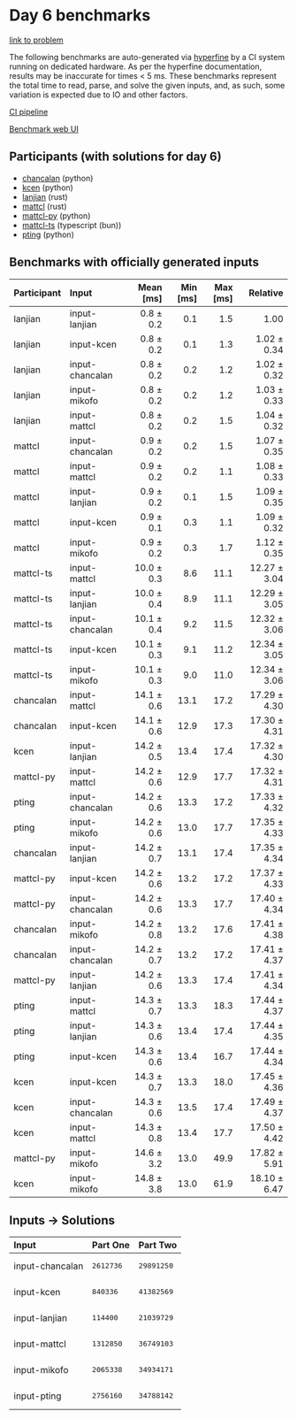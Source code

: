 # Day 6 benchmarks

[link to problem](https://adventofcode.com/2023/day/6)

The following benchmarks are auto-generated via
[hyperfine](https://github.com/sharkdp/hyperfine) by a CI system running on
dedicated hardware. As per the hyperfine documentation, results may be
inaccurate for times < 5 ms. These benchmarks represent the total time to read,
parse, and solve the given inputs, and, as such, some variation is expected due
to IO and other factors.

[CI pipeline](http://ci.papercode.net:8080/teams/main/pipelines/aoc2023)

[Benchmark web UI](https://aoc.ancalagon.black)


## Participants (with solutions for day 6)

- [chancalan](https://github.com/chancalan/aoc2023) (python)
- [kcen](https://github.com/kcen/aoc2023) (python)
- [lanjian](https://github.com/lanjian/aoc-2023) (rust)
- [mattcl](https://github.com/mattcl/aoc2023) (rust)
- [mattcl-py](https://github.com/mattcl/aoc2023-py) (python)
- [mattcl-ts](https://github.com/mattcl/aoc2023-js) (typescript (bun))
- [pting](https://github.com/pting/aoc2023) (python)


## Benchmarks with officially generated inputs

| Participant | Input | Mean [ms] | Min [ms] | Max [ms] | Relative |
|:---|:---|---:|---:|---:|---:|
| lanjian | input-lanjian | 0.8 ± 0.2 | 0.1 | 1.5 | 1.00 |
| lanjian | input-kcen | 0.8 ± 0.2 | 0.1 | 1.3 | 1.02 ± 0.34 |
| lanjian | input-chancalan | 0.8 ± 0.2 | 0.2 | 1.2 | 1.02 ± 0.32 |
| lanjian | input-mikofo | 0.8 ± 0.2 | 0.2 | 1.2 | 1.03 ± 0.33 |
| lanjian | input-mattcl | 0.8 ± 0.2 | 0.2 | 1.5 | 1.04 ± 0.32 |
| mattcl | input-chancalan | 0.9 ± 0.2 | 0.2 | 1.5 | 1.07 ± 0.35 |
| mattcl | input-mattcl | 0.9 ± 0.2 | 0.2 | 1.1 | 1.08 ± 0.33 |
| mattcl | input-lanjian | 0.9 ± 0.2 | 0.1 | 1.5 | 1.09 ± 0.35 |
| mattcl | input-kcen | 0.9 ± 0.1 | 0.3 | 1.1 | 1.09 ± 0.32 |
| mattcl | input-mikofo | 0.9 ± 0.2 | 0.3 | 1.7 | 1.12 ± 0.35 |
| mattcl-ts | input-mattcl | 10.0 ± 0.3 | 8.6 | 11.1 | 12.27 ± 3.04 |
| mattcl-ts | input-lanjian | 10.0 ± 0.4 | 8.9 | 11.1 | 12.29 ± 3.05 |
| mattcl-ts | input-chancalan | 10.1 ± 0.4 | 9.2 | 11.5 | 12.32 ± 3.06 |
| mattcl-ts | input-kcen | 10.1 ± 0.3 | 9.1 | 11.2 | 12.34 ± 3.05 |
| mattcl-ts | input-mikofo | 10.1 ± 0.3 | 9.0 | 11.0 | 12.34 ± 3.06 |
| chancalan | input-mattcl | 14.1 ± 0.6 | 13.1 | 17.2 | 17.29 ± 4.30 |
| chancalan | input-kcen | 14.1 ± 0.6 | 12.9 | 17.3 | 17.30 ± 4.31 |
| kcen | input-lanjian | 14.2 ± 0.5 | 13.4 | 17.4 | 17.32 ± 4.30 |
| mattcl-py | input-mattcl | 14.2 ± 0.6 | 12.9 | 17.7 | 17.32 ± 4.31 |
| pting | input-chancalan | 14.2 ± 0.6 | 13.3 | 17.2 | 17.33 ± 4.32 |
| pting | input-mikofo | 14.2 ± 0.6 | 13.0 | 17.7 | 17.35 ± 4.33 |
| chancalan | input-lanjian | 14.2 ± 0.7 | 13.1 | 17.4 | 17.35 ± 4.34 |
| mattcl-py | input-kcen | 14.2 ± 0.6 | 13.2 | 17.2 | 17.37 ± 4.33 |
| mattcl-py | input-chancalan | 14.2 ± 0.6 | 13.3 | 17.7 | 17.40 ± 4.34 |
| chancalan | input-mikofo | 14.2 ± 0.8 | 13.2 | 17.6 | 17.41 ± 4.38 |
| chancalan | input-chancalan | 14.2 ± 0.7 | 13.2 | 17.2 | 17.41 ± 4.37 |
| mattcl-py | input-lanjian | 14.2 ± 0.6 | 13.3 | 17.4 | 17.41 ± 4.34 |
| pting | input-mattcl | 14.3 ± 0.7 | 13.3 | 18.3 | 17.44 ± 4.37 |
| pting | input-lanjian | 14.3 ± 0.6 | 13.4 | 17.4 | 17.44 ± 4.35 |
| pting | input-kcen | 14.3 ± 0.6 | 13.4 | 16.7 | 17.44 ± 4.34 |
| kcen | input-kcen | 14.3 ± 0.7 | 13.3 | 18.0 | 17.45 ± 4.36 |
| kcen | input-chancalan | 14.3 ± 0.6 | 13.5 | 17.4 | 17.49 ± 4.37 |
| kcen | input-mattcl | 14.3 ± 0.8 | 13.4 | 17.7 | 17.50 ± 4.42 |
| mattcl-py | input-mikofo | 14.6 ± 3.2 | 13.0 | 49.9 | 17.82 ± 5.91 |
| kcen | input-mikofo | 14.8 ± 3.8 | 13.0 | 61.9 | 18.10 ± 6.47 |


## Inputs -> Solutions

| Input | Part One | Part Two |
|:---|:---|:---|
|input-chancalan|<pre>2612736</pre>|<pre>29891250</pre>|
|input-kcen|<pre>840336</pre>|<pre>41382569</pre>|
|input-lanjian|<pre>114400</pre>|<pre>21039729</pre>|
|input-mattcl|<pre>1312850</pre>|<pre>36749103</pre>|
|input-mikofo|<pre>2065338</pre>|<pre>34934171</pre>|
|input-pting|<pre>2756160</pre>|<pre>34788142</pre>|